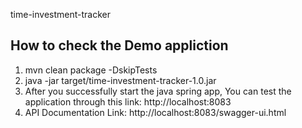 time-investment-tracker

## How to check the Demo appliction
1. mvn clean package -DskipTests 
2. java -jar target/time-investment-tracker-1.0.jar
3. After you successfully start the java spring app, You can test the application through this link: http://localhost:8083
4. API Documentation Link: http://localhost:8083/swagger-ui.html
